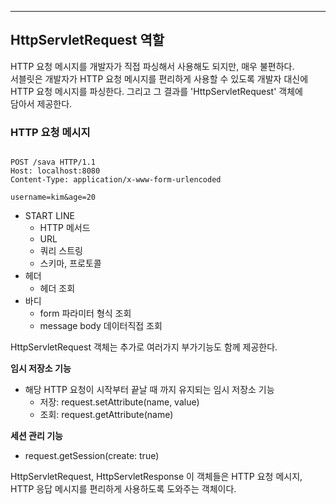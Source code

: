 ***
## HttpServletRequest 역할
HTTP 요청 메시지를 개발자가 직접 파싱해서 사용해도 되지만, 매우 불편하다. </br>
서블릿은 개발자가 HTTP 요청 메시지를 편리하게 사용할 수 있도록 개발자 대신에 </br>
HTTP 요청 메시지를 파싱한다. 그리고 그 결과를 'HttpServletRequest' 객체에 </br>
담아서 제공한다.

### HTTP 요청 메시지
```

POST /sava HTTP/1.1
Host: localhost:8080
Content-Type: application/x-www-form-urlencoded

username=kim&age=20
```

* START LINE
  * HTTP 메서드
  * URL
  * 쿼리 스트링
  * 스키마, 프로토콜
* 헤더
  * 헤더 조회
* 바디
  * form 파라미터 형식 조회
  * message body 데이터직접 조회
 
HttpServletRequest 객체는 추가로 여러가지 부가기능도 함께 제공한다.</br>

**임시 저장소 기능**
* 해당 HTTP 요청이 시작부터 끝날 때 까지 유지되는 임시 저장소 기능
  * 저장: request.setAttribute(name, value)
  * 조회: request.getAttribute(name)

**세션 관리 기능**
* request.getSession(create: true)

HttpServletRequest, HttpServletResponse 이 객체들은 HTTP 요청 메시지, HTTP 응답 메시지를 편리하게 사용하도록 도와주는 객체이다.
